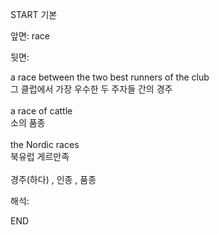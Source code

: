 START
기본

앞면:
race


뒷면:
<div>a race between the two best runners of the club </div><div>그 클럽에서 가장 우수한 두 주자들 간의 경주</div><div><br></div><div><div>a race of cattle </div><div>소의 품종</div></div><div><br></div><div><div>the Nordic races </div><div>북유럽 게르만족</div></div><div><br></div><div>경주(하다) , 인종 , 품종</div>


해석:
<!--ID: 1746614454520-->
END
